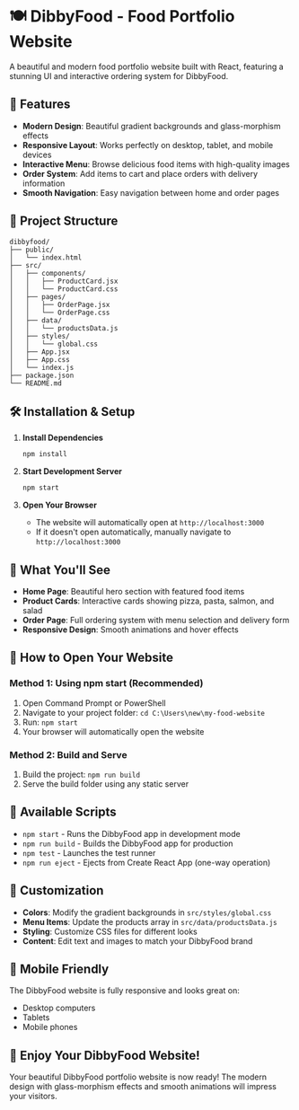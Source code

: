 # 🍽️ DibbyFood - Food Portfolio Website

A beautiful and modern food portfolio website built with React, featuring a stunning UI and interactive ordering system for DibbyFood.

## 🚀 Features

- **Modern Design**: Beautiful gradient backgrounds and glass-morphism effects
- **Responsive Layout**: Works perfectly on desktop, tablet, and mobile devices
- **Interactive Menu**: Browse delicious food items with high-quality images
- **Order System**: Add items to cart and place orders with delivery information
- **Smooth Navigation**: Easy navigation between home and order pages

## 📁 Project Structure

```
dibbyfood/
├── public/
│   └── index.html
├── src/
│   ├── components/
│   │   ├── ProductCard.jsx
│   │   └── ProductCard.css
│   ├── pages/
│   │   ├── OrderPage.jsx
│   │   └── OrderPage.css
│   ├── data/
│   │   └── productsData.js
│   ├── styles/
│   │   └── global.css
│   ├── App.jsx
│   ├── App.css
│   └── index.js
├── package.json
└── README.md
```

## 🛠️ Installation & Setup

1. **Install Dependencies**
   ```bash
   npm install
   ```

2. **Start Development Server**
   ```bash
   npm start
   ```

3. **Open Your Browser**
   - The website will automatically open at `http://localhost:3000`
   - If it doesn't open automatically, manually navigate to `http://localhost:3000`

## 🎨 What You'll See

- **Home Page**: Beautiful hero section with featured food items
- **Product Cards**: Interactive cards showing pizza, pasta, salmon, and salad
- **Order Page**: Full ordering system with menu selection and delivery form
- **Responsive Design**: Smooth animations and hover effects

## 🚀 How to Open Your Website

### Method 1: Using npm start (Recommended)
1. Open Command Prompt or PowerShell
2. Navigate to your project folder: `cd C:\Users\new\my-food-website`
3. Run: `npm start`
4. Your browser will automatically open the website

### Method 2: Build and Serve
1. Build the project: `npm run build`
2. Serve the build folder using any static server

## 🎯 Available Scripts

- `npm start` - Runs the DibbyFood app in development mode
- `npm run build` - Builds the DibbyFood app for production
- `npm test` - Launches the test runner
- `npm run eject` - Ejects from Create React App (one-way operation)

## 🎨 Customization

- **Colors**: Modify the gradient backgrounds in `src/styles/global.css`
- **Menu Items**: Update the products array in `src/data/productsData.js`
- **Styling**: Customize CSS files for different looks
- **Content**: Edit text and images to match your DibbyFood brand

## 📱 Mobile Friendly

The DibbyFood website is fully responsive and looks great on:
- Desktop computers
- Tablets
- Mobile phones

## 🎉 Enjoy Your DibbyFood Website!

Your beautiful DibbyFood portfolio website is now ready! The modern design with glass-morphism effects and smooth animations will impress your visitors.
